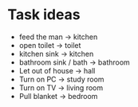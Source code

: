 # Task ideas

 - feed the man -> kitchen
 - open toilet -> toilet
 - kitchen sink -> kitchen
 - bathroom sink / bath -> bathroom
 - Let out of house -> hall
 - Turn on PC -> study room
 - Turn on TV -> living room
 - Pull blanket -> bedroom
